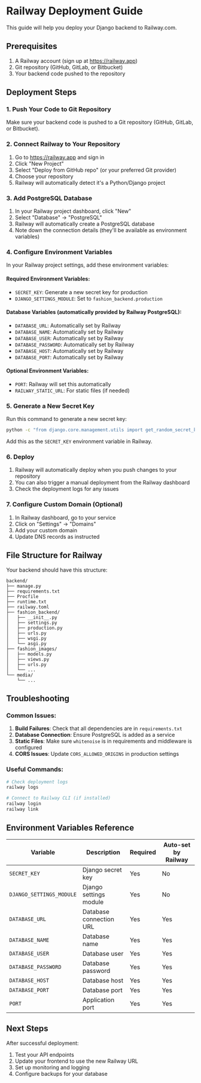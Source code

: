 # Railway Deployment Guide

This guide will help you deploy your Django backend to Railway.com.

## Prerequisites

1. A Railway account (sign up at https://railway.app)
2. Git repository (GitHub, GitLab, or Bitbucket)
3. Your backend code pushed to the repository

## Deployment Steps

### 1. Push Your Code to Git Repository

Make sure your backend code is pushed to a Git repository (GitHub, GitLab, or Bitbucket).

### 2. Connect Railway to Your Repository

1. Go to https://railway.app and sign in
2. Click "New Project"
3. Select "Deploy from GitHub repo" (or your preferred Git provider)
4. Choose your repository
5. Railway will automatically detect it's a Python/Django project

### 3. Add PostgreSQL Database

1. In your Railway project dashboard, click "New"
2. Select "Database" → "PostgreSQL"
3. Railway will automatically create a PostgreSQL database
4. Note down the connection details (they'll be available as environment variables)

### 4. Configure Environment Variables

In your Railway project settings, add these environment variables:

#### Required Environment Variables:
- `SECRET_KEY`: Generate a new secret key for production
- `DJANGO_SETTINGS_MODULE`: Set to `fashion_backend.production`

#### Database Variables (automatically provided by Railway PostgreSQL):
- `DATABASE_URL`: Automatically set by Railway
- `DATABASE_NAME`: Automatically set by Railway
- `DATABASE_USER`: Automatically set by Railway
- `DATABASE_PASSWORD`: Automatically set by Railway
- `DATABASE_HOST`: Automatically set by Railway
- `DATABASE_PORT`: Automatically set by Railway

#### Optional Environment Variables:
- `PORT`: Railway will set this automatically
- `RAILWAY_STATIC_URL`: For static files (if needed)

### 5. Generate a New Secret Key

Run this command to generate a new secret key:
```bash
python -c "from django.core.management.utils import get_random_secret_key; print(get_random_secret_key())"
```

Add this as the `SECRET_KEY` environment variable in Railway.

### 6. Deploy

1. Railway will automatically deploy when you push changes to your repository
2. You can also trigger a manual deployment from the Railway dashboard
3. Check the deployment logs for any issues

### 7. Configure Custom Domain (Optional)

1. In Railway dashboard, go to your service
2. Click on "Settings" → "Domains"
3. Add your custom domain
4. Update DNS records as instructed

## File Structure for Railway

Your backend should have this structure:
```
backend/
├── manage.py
├── requirements.txt
├── Procfile
├── runtime.txt
├── railway.toml
├── fashion_backend/
│   ├── __init__.py
│   ├── settings.py
│   ├── production.py
│   ├── urls.py
│   ├── wsgi.py
│   └── asgi.py
├── fashion_images/
│   ├── models.py
│   ├── views.py
│   ├── urls.py
│   └── ...
└── media/
    └── ...
```

## Troubleshooting

### Common Issues:

1. **Build Failures**: Check that all dependencies are in `requirements.txt`
2. **Database Connection**: Ensure PostgreSQL is added as a service
3. **Static Files**: Make sure `whitenoise` is in requirements and middleware is configured
4. **CORS Issues**: Update `CORS_ALLOWED_ORIGINS` in production settings

### Useful Commands:

```bash
# Check deployment logs
railway logs

# Connect to Railway CLI (if installed)
railway login
railway link
```

## Environment Variables Reference

| Variable | Description | Required | Auto-set by Railway |
|----------|-------------|----------|-------------------|
| `SECRET_KEY` | Django secret key | Yes | No |
| `DJANGO_SETTINGS_MODULE` | Django settings module | Yes | No |
| `DATABASE_URL` | Database connection URL | Yes | Yes |
| `DATABASE_NAME` | Database name | Yes | Yes |
| `DATABASE_USER` | Database user | Yes | Yes |
| `DATABASE_PASSWORD` | Database password | Yes | Yes |
| `DATABASE_HOST` | Database host | Yes | Yes |
| `DATABASE_PORT` | Database port | Yes | Yes |
| `PORT` | Application port | Yes | Yes |

## Next Steps

After successful deployment:
1. Test your API endpoints
2. Update your frontend to use the new Railway URL
3. Set up monitoring and logging
4. Configure backups for your database
